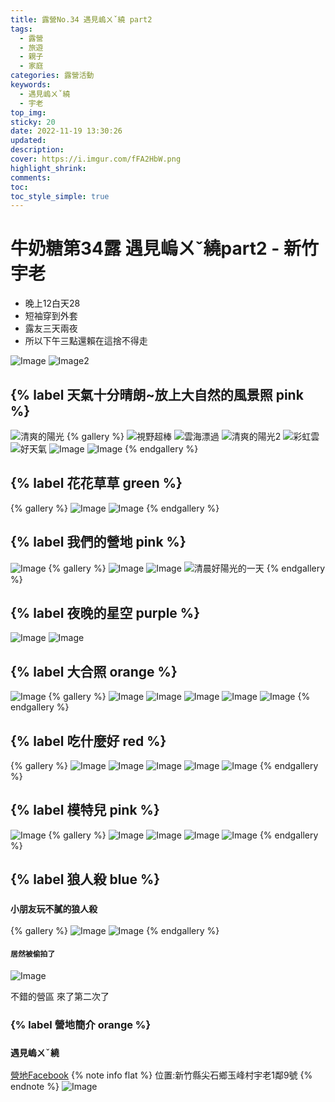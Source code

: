 ```yaml
---
title: 露營No.34 遇見嵨ㄨˇ繞 part2
tags:
  - 露營
  - 旅遊
  - 親子
  - 家庭
categories: 露營活動
keywords:
  - 遇見嵨ㄨˇ繞
  - 宇老
top_img:
sticky: 20
date: 2022-11-19 13:30:26
updated:
description:
cover: https://i.imgur.com/fFA2HbW.png
highlight_shrink:
comments:
toc:
toc_style_simple: true
---
```


# 牛奶糖第34露 遇見嵨ㄨˇ繞part2 - 新竹宇老

- 晚上12白天28
- 短袖穿到外套
- 露友三天兩夜
- 所以下午三點還賴在這捨不得走

![Image](https://i.imgur.com/fFA2HbW.png)
![Image2](https://i.imgur.com/TKt84uM.png)

## {% label 天氣十分晴朗~放上大自然的風景照 pink %}

![清爽的陽光](https://i.imgur.com/u5eF8Zq.png)
{% gallery %}
![視野超棒](https://i.imgur.com/Fmf4g8Q.png)
![雲海漂過](https://i.imgur.com/jmfnRXo.png)
![清爽的陽光2](https://i.imgur.com/V5e5GKv.png)
![彩虹雲](https://i.imgur.com/bIFsSXD.png)
![好天氣](https://i.imgur.com/Ruwn43X.png)
![Image](https://i.imgur.com/OfIiD3w.png)
![Image](https://i.imgur.com/vD9wkLK.png)
{% endgallery %}

## {% label 花花草草 green %}

{% gallery %}
![Image](https://i.imgur.com/BqPxwMz.png)
![Image](https://i.imgur.com/kY6TyNR.png)
{% endgallery %}

## {% label 我們的營地 pink %}

![Image](https://i.imgur.com/q3RNRLG.png)
{% gallery %}
![Image](https://i.imgur.com/NeGlAL3.png)
![Image](https://i.imgur.com/EpRzmlN.png)
![清晨好陽光的一天](https://i.imgur.com/vrNlrmt.png)
{% endgallery %}

## {% label 夜晚的星空 purple %}

![Image](https://i.imgur.com/oK9zwPV.png)
![Image](https://i.imgur.com/pmkmPZZ.png)

## {% label 大合照 orange %}

![Image](https://i.imgur.com/FZcol8U.png)
{% gallery %}
![Image](https://i.imgur.com/c1k7STX.png)
![Image](https://i.imgur.com/N8Vg0if.png)
![Image](https://i.imgur.com/WNKsPuK.png)
![Image](https://i.imgur.com/KQzFoM5.png)
![Image](https://i.imgur.com/EYVbXPp.png)
{% endgallery %}

## {% label 吃什麼好 red %}

{% gallery %}
![Image](https://i.imgur.com/mI3x1Ac.png)
![Image](https://i.imgur.com/0Wf5Lam.png)
![Image](https://i.imgur.com/zCHNhDe.png)
![Image](https://i.imgur.com/4JQXIeN.png)
![Image](https://i.imgur.com/PcXHKaU.png)
{% endgallery %}

## {% label 模特兒 pink %}

![Image](https://i.imgur.com/2X9LbPA.png)
{% gallery %}
![Image](https://i.imgur.com/0Ic0CT0.png)
![Image](https://i.imgur.com/4b1xkTA.png)
![Image](https://i.imgur.com/Xu2Zd2j.png)
![Image](https://i.imgur.com/w5yrZ2V.png)
{% endgallery %}

## {% label 狼人殺 blue %}

### `小朋友玩不膩的狼人殺`

{% gallery %}
![Image](https://i.imgur.com/jxwfe1P.png)
![Image](https://i.imgur.com/ac6wt5T.png)
{% endgallery %}

#### `居然被偷拍了`

![Image](https://i.imgur.com/umO2tbe.png)

不錯的營區 來了第二次了

### {% label 營地簡介 orange %}

### `遇見嵨ㄨˇ繞`

[營地Facebook](https://www.facebook.com/profile.php?id=100063840106485)
{% note info flat %}
位置:新竹縣尖石鄉玉峰村宇老1鄰9號
{% endnote %}
![Image](https://i.imgur.com/iqhOH2b.png)
